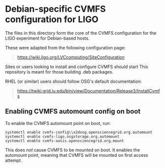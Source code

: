 # Debian-specific CVMFS configuration for LIGO

The files in this directory form the core of the CVMFS configuration for the LIGO
experiment for Debian-based hosts.

These were adapted from the following configuration page:
> https://wiki.ligo.org/LVCcomputing/SiteConfiguration

Sites or users looking to install and configure CVMFS should start 
This repository is meant for those building .deb packages.

RHEL (or similar) users should follow OSG's default documentation:
> https://twiki.grid.iu.edu/bin/view/Documentation/Release3/InstallCvmfs

## Enabling CVMFS automount config on boot

To enable the CVMFS automount point on boot, run:

```
systemctl enable cvmfs-config\\x2dosg.opensciencegrid.org.automount
systemctl enable cvmfs-ligo.osgstorage.org.automount
systemctl enable cvmfs-oasis.opensciencegrid.org.mount
```

This does *not* cause CVMFS to be mounted on boot.  It enables the automount point, meaning
that CVMFS will be mounted on first access attempt.
